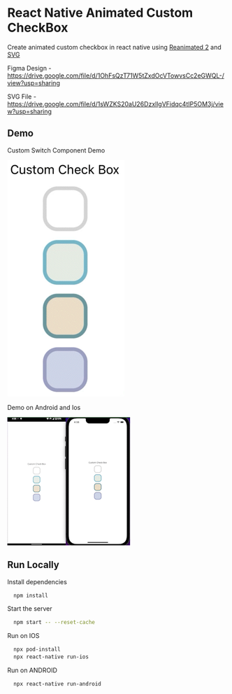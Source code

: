 # React Native Animated Custom CheckBox

Create animated custom checkbox in react native using [Reanimated 2](https://docs.swmansion.com/react-native-reanimated/) and [SVG](https://github.com/react-native-svg/react-native-svg)

Figma Design - https://drive.google.com/file/d/1OhFsQzT71W5tZxdOcVTowvsCc2eGWQL-/view?usp=sharing

SVG File - https://drive.google.com/file/d/1sWZKS20aU26DzxllgVFidqc4tIP5OM3j/view?usp=sharing

## Demo

Custom Switch Component Demo

![Demo1](./Demo1.gif)

Demo on Android and Ios

![Demo2](./Demo2.gif)

## Run Locally

Install dependencies

```bash
  npm install
```

Start the server

```bash
  npm start -- --reset-cache
```

Run on IOS

```bash
  npx pod-install
  npx react-native run-ios
```

Run on ANDROID

```bash
  npx react-native run-android
```

